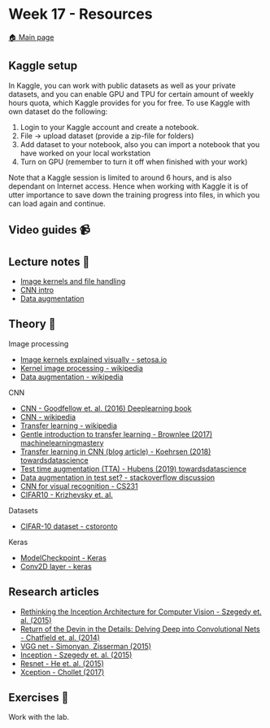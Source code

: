 # Week 17 - Resources

[:house: Main page](https://github.com/pr0fez/AI23-Deep_learning)

## Kaggle setup
In Kaggle, you can work with public datasets as well as your private datasets, and you can enable GPU and TPU for certain amount of weekly hours quota, which Kaggle provides for you for free. To use Kaggle with own dataset do the following:

1. Login to your Kaggle account and create a notebook. 
2. File -> upload dataset (provide a zip-file for folders)
3. Add dataset to your notebook, also you can import a notebook that you have worked on your local workstation 
4. Turn on GPU (remember to turn it off when finished with your work)

Note that a Kaggle session is limited to around 6 hours, and is also dependant on Internet access. Hence when working with Kaggle it is of utter importance to save down the training progress into files, in which you can load again and continue.

## Video guides :video_camera:


## Lecture notes :book:
- [Image kernels and file handling](https://github.com/pr0fez/AI23-Deep_learning/blob/main/Lectures/Lec2.0-Image_kernels.ipynb)
- [CNN intro](https://github.com/pr0fez/AI23-Deep_learning/blob/main/Lectures/Lec3-CNN_intro.ipynb)
- [Data augmentation](https://github.com/pr0fez/AI23-Deep_learning/blob/main/Lectures/Lec4-Data_augmentation.ipynb)

## Theory :book:

Image processing
- [Image kernels explained visually - setosa.io](https://setosa.io/ev/image-kernels/)
- [Kernel image processing - wikipedia](https://en.wikipedia.org/wiki/Kernel_(image_processing))
- [Data augmentation - wikipedia](https://en.wikipedia.org/wiki/Data_augmentation)
  
CNN
- [CNN - Goodfellow et. al. (2016) Deeplearning book](https://www.deeplearningbook.org/contents/convnets.html)
- [CNN - wikipedia](https://en.wikipedia.org/wiki/Convolutional_neural_network)
- [Transfer learning - wikipedia](https://en.wikipedia.org/wiki/Transfer_learning)
- [Gentle introduction to transfer learning - Brownlee (2017) machinelearningmastery](https://machinelearningmastery.com/transfer-learning-for-deep-learning/)
- [Transfer learning in CNN (blog article) - Koehrsen (2018) towardsdatascience](https://towardsdatascience.com/transfer-learning-with-convolutional-neural-networks-in-pytorch-dd09190245ce)
- [Test time augmentation (TTA) - Hubens (2019) towardsdatascience](https://towardsdatascience.com/test-time-augmentation-tta-and-how-to-perform-it-with-keras-4ac19b67fb4d)
- [Data augmentation in test set? - stackoverflow discussion](https://stackoverflow.com/questions/48029542/data-augmentation-in-test-validation-set)
- [CNN for visual recognition - CS231](https://cs231n.github.io/convolutional-networks/)
- [CIFAR10 - Krizhevsky et. al.](https://www.cs.toronto.edu/~kriz/cifar.html)

Datasets
- [CIFAR-10 dataset - cstoronto](https://www.cs.toronto.edu/~kriz/cifar.html)

Keras 
- [ModelCheckpoint - Keras](https://keras.io/api/callbacks/model_checkpoint/)
- [Conv2D layer - keras](https://keras.io/api/layers/convolution_layers/convolution2d/)

## Research articles 
- [Rethinking the Inception Architecture for Computer Vision - Szegedy et. al. (2015)](https://arxiv.org/pdf/1512.00567.pdf)
- [Return of the Devin in the Details: Delving Deep into Convolutional Nets - Chatfield et. al. (2014)](https://arxiv.org/pdf/1405.3531.pdf)
- [VGG net - Simonyan, Zisserman (2015)](https://arxiv.org/pdf/1409.1556v6.pdf)
- [Inception - Szegedy et. al. (2015)](https://www.cv-foundation.org/openaccess/content_cvpr_2015/papers/Szegedy_Going_Deeper_With_2015_CVPR_paper.pdf)
- [Resnet - He et. al. (2015)](https://arxiv.org/pdf/1512.03385.pdf)
- [Xception - Chollet (2017)](https://arxiv.org/pdf/1610.02357.pdf)

## Exercises :running:
Work with the lab.


